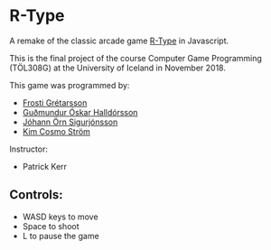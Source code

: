 # R-Type
A remake of the classic arcade game [R-Type](https://en.wikipedia.org/wiki/R-Type) in Javascript.

This is the final project of the course Computer Game Programming (TÖL308G) at the University of Iceland in November 2018.

This game was programmed by:
* [Frosti Grétarsson](https://github.com/frg17)
* [Guðmundur Óskar Halldórsson](https://github.com/goh12)
* [Jóhann Örn Sigurjónsson](https://github.com/JohannOrn)
* [Kim Cosmo Ström](https://github.com/goidelify)

Instructor:
* Patrick Kerr


## Controls:
* WASD keys to move
* Space to shoot
* L to pause the game
